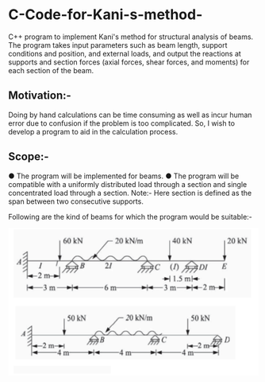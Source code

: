 # C-Code-for-Kani-s-method-
C++ program to implement Kani's method for structural analysis of beams. The program takes input parameters such as beam length, support conditions and position, and external loads, and output the reactions at supports and section forces (axial forces, shear forces, and moments) for each section of the beam.

## Motivation:-
Doing by hand calculations can be time consuming as well as incur human error due to confusion if the problem is too complicated. So, I wish to develop a program to aid in the calculation process.

## Scope:-
● The program will be implemented for beams.
● The program will be compatible with a uniformly distributed load through a section and single concentrated load through a section.
Note:- Here section is defined as the span between two consecutive supports.

Following are the kind of beams for which the program would be suitable:-

![Kani's Method](Kanis_method.png)
